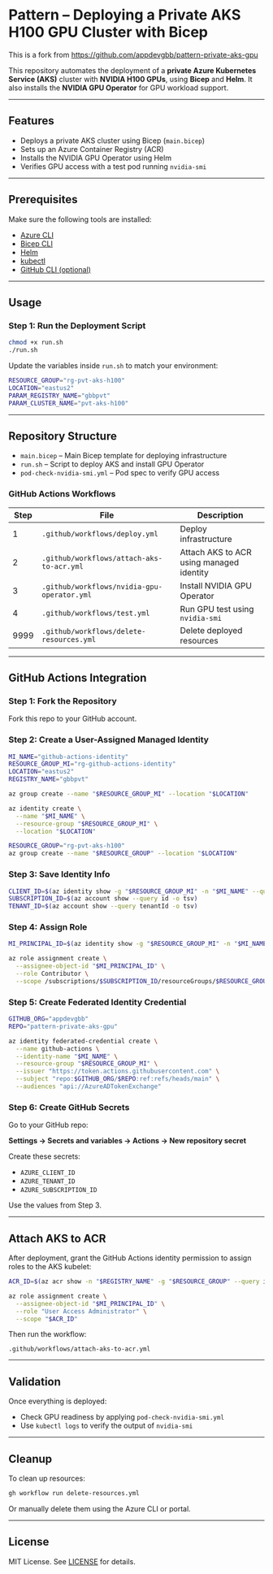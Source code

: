 # Pattern – Deploying a Private AKS H100 GPU Cluster with Bicep

This is a fork from https://github.com/appdevgbb/pattern-private-aks-gpu

This repository automates the deployment of a **private Azure Kubernetes Service (AKS)** cluster with **NVIDIA H100 GPUs**, using **Bicep** and **Helm**. It also installs the **NVIDIA GPU Operator** for GPU workload support.

---

## Features

- Deploys a private AKS cluster using Bicep (`main.bicep`)
- Sets up an Azure Container Registry (ACR)
- Installs the NVIDIA GPU Operator using Helm
- Verifies GPU access with a test pod running `nvidia-smi`

---

## Prerequisites

Make sure the following tools are installed:

- [Azure CLI](https://learn.microsoft.com/en-us/cli/azure/)
- [Bicep CLI](https://learn.microsoft.com/en-us/azure/azure-resource-manager/bicep/install)
- [Helm](https://helm.sh/)
- [kubectl](https://kubernetes.io/docs/tasks/tools/)
- [GitHub CLI (optional)](https://cli.github.com/)

---

## Usage

### Step 1: Run the Deployment Script

```bash
chmod +x run.sh
./run.sh
```

Update the variables inside `run.sh` to match your environment:

```bash
RESOURCE_GROUP="rg-pvt-aks-h100"
LOCATION="eastus2"
PARAM_REGISTRY_NAME="gbbpvt"
PARAM_CLUSTER_NAME="pvt-aks-h100"
```

---

## Repository Structure

- `main.bicep` – Main Bicep template for deploying infrastructure
- `run.sh` – Script to deploy AKS and install GPU Operator
- `pod-check-nvidia-smi.yml` – Pod spec to verify GPU access

### GitHub Actions Workflows

| Step | File | Description |
|------|------|-------------|
| 1 | `.github/workflows/deploy.yml` | Deploy infrastructure |
| 2 | `.github/workflows/attach-aks-to-acr.yml` | Attach AKS to ACR using managed identity |
| 3 | `.github/workflows/nvidia-gpu-operator.yml` | Install NVIDIA GPU Operator |
| 4 | `.github/workflows/test.yml` | Run GPU test using `nvidia-smi` |
| 9999 | `.github/workflows/delete-resources.yml` | Delete deployed resources |

---

## GitHub Actions Integration

### Step 1: Fork the Repository

Fork this repo to your GitHub account.

### Step 2: Create a User-Assigned Managed Identity

```bash
MI_NAME="github-actions-identity"
RESOURCE_GROUP_MI="rg-github-actions-identity"
LOCATION="eastus2"
REGISTRY_NAME="gbbpvt"

az group create --name "$RESOURCE_GROUP_MI" --location "$LOCATION"

az identity create \
  --name "$MI_NAME" \
  --resource-group "$RESOURCE_GROUP_MI" \
  --location "$LOCATION"

RESOURCE_GROUP="rg-pvt-aks-h100"
az group create --name "$RESOURCE_GROUP" --location "$LOCATION"
```

### Step 3: Save Identity Info

```bash
CLIENT_ID=$(az identity show -g "$RESOURCE_GROUP_MI" -n "$MI_NAME" --query clientId -o tsv)
SUBSCRIPTION_ID=$(az account show --query id -o tsv)
TENANT_ID=$(az account show --query tenantId -o tsv)
```

### Step 4: Assign Role

```bash
MI_PRINCIPAL_ID=$(az identity show -g "$RESOURCE_GROUP_MI" -n "$MI_NAME" --query principalId -o tsv)

az role assignment create \
  --assignee-object-id "$MI_PRINCIPAL_ID" \
  --role Contributor \
  --scope /subscriptions/$SUBSCRIPTION_ID/resourceGroups/$RESOURCE_GROUP
```

### Step 5: Create Federated Identity Credential

```bash
GITHUB_ORG="appdevgbb"
REPO="pattern-private-aks-gpu"

az identity federated-credential create \
  --name github-actions \
  --identity-name "$MI_NAME" \
  --resource-group "$RESOURCE_GROUP_MI" \
  --issuer "https://token.actions.githubusercontent.com" \
  --subject "repo:$GITHUB_ORG/$REPO:ref:refs/heads/main" \
  --audiences "api://AzureADTokenExchange"
```

### Step 6: Create GitHub Secrets

Go to your GitHub repo:

**Settings → Secrets and variables → Actions → New repository secret**

Create these secrets:

- `AZURE_CLIENT_ID`
- `AZURE_TENANT_ID`
- `AZURE_SUBSCRIPTION_ID`

Use the values from Step 3.

---

## Attach AKS to ACR

After deployment, grant the GitHub Actions identity permission to assign roles to the AKS kubelet:

```bash
ACR_ID=$(az acr show -n "$REGISTRY_NAME" -g "$RESOURCE_GROUP" --query id -o tsv)

az role assignment create \
  --assignee-object-id "$MI_PRINCIPAL_ID" \
  --role "User Access Administrator" \
  --scope "$ACR_ID"
```

Then run the workflow:

```text
.github/workflows/attach-aks-to-acr.yml
```

---

## Validation

Once everything is deployed:

- Check GPU readiness by applying `pod-check-nvidia-smi.yml`
- Use `kubectl logs` to verify the output of `nvidia-smi`

---

## Cleanup

To clean up resources:

```bash
gh workflow run delete-resources.yml
```

Or manually delete them using the Azure CLI or portal.

---

## License

MIT License. See [LICENSE](LICENSE) for details.